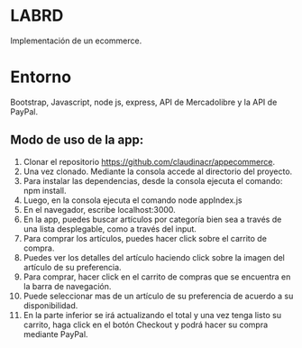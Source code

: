 # LABRD

Implementación de un ecommerce. 

# Entorno
Bootstrap, Javascript, node js, express, API de Mercadolibre y la API de PayPal.

## Modo de uso de la app:
1. Clonar el repositorio https://github.com/claudinacr/appecommerce.
2. Una vez clonado. Mediante la consola accede al directorio del proyecto. 
3. Para instalar las dependencias, desde la consola ejecuta el comando: 
npm install. 
4. Luego, en la consola ejecuta el comando node appIndex.js
5. En el navegador, escribe localhost:3000. 
6. En la app, puedes buscar artículos por categoría bien sea a través de una lista desplegable, como a través del input. 
7. Para comprar los artículos, puedes hacer click sobre el carrito de compra. 
8. Puedes ver los detalles del artículo haciendo click sobre la imagen del artículo de su preferencia. 
9. Para comprar, hacer click en el carrito de compras que se encuentra en la barra de navegación. 
10. Puede seleccionar mas de un artículo de su preferencia de acuerdo a su disponibilidad. 
11. En la parte inferior se irá actualizando el total y una vez tenga listo su carrito, haga click en el botón Checkout y podrá hacer su compra mediante PayPal.  

